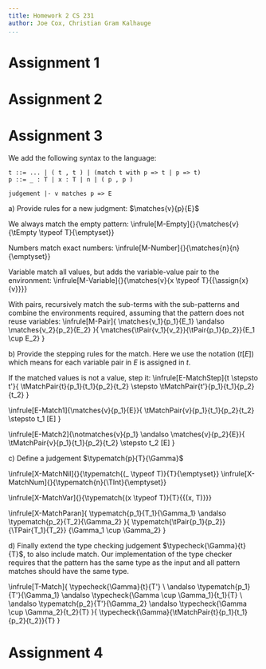 ```yaml
---
title: Homework 2 CS 231
author: Joe Cox, Christian Gram Kalhauge
...
```



# Assignment 1

# Assignment 2

# Assignment 3

We add the following syntax to the language:

```
t ::= ... | ( t , t ) | (match t with p => t | p => t)
p ::= _ : T | x : T | n | ( p , p )

judgement |- v matches p => E
```

a)  Provide rules for a new judgment: $\matches{v}{p}{E}$

We always match the empty pattern:
\infrule[M-Empty]{}{\matches{v}{\tEmpty \typeof T}{\emptyset}}

Numbers match exact numbers: 
\infrule[M-Number]{}{\matches{n}{n}{\emptyset}}

Variable match all values, but adds the variable-value pair to the
environment:
\infrule[M-Variable]{}{\matches{v}{x \typeof T}{\{\assign{x}{v}\}}}

With pairs, recursively match the sub-terms with the sub-patterns and
combine the environments required, assuming that the pattern does not
reuse variables:
\infrule[M-Pair]{
\matches{v_1}{p_1}{E_1} \andalso \matches{v_2}{p_2}{E_2}
}{
\matches{\tPair{v_1}{v_2}}{\tPair{p_1}{p_2}}{E_1 \cup E_2}
}

b) Provide the stepping rules for the match. Here we use the notation
($t[E]$) which means for each variable pair in $E$ is assigned in $t$.

If the matched values is not a value, step it:
\infrule[E-MatchStep]{t \stepsto t'}{
    \tMatchPair{t}{p_1}{t_1}{p_2}{t_2} \stepsto
    \tMatchPair{t'}{p_1}{t_1}{p_2}{t_2} 
}

\infrule[E-Match1]{\matches{v}{p_1}{E}}{
    \tMatchPair{v}{p_1}{t_1}{p_2}{t_2} \stepsto
    t_1 [E]
}

\infrule[E-Match2]{\notmatches{v}{p_1} \andalso \matches{v}{p_2}{E}}{
    \tMatchPair{v}{p_1}{t_1}{p_2}{t_2} \stepsto t_2 [E]
}

c) Define a judgement $\typematch{p}{T}{\Gamma}$

\infrule[X-MatchNil]{}{\typematch{(\_ \typeof T)}{T}{\emptyset}}
\infrule[X-MatchNum]{}{\typematch{n}{\TInt}{\emptyset}}

\infrule[X-MatchVar]{}{\typematch{(x \typeof T)}{T}{\{(x, T)\}}}

\infrule[X-MatchParan]{
    \typematch{p_1}{T_1}{\Gamma_1} \andalso \typematch{p_2}{T_2}{\Gamma_2}
}{
    \typematch{\tPair{p_1}{p_2}}
        {\TPair{T_1}{T_2}}
        {\Gamma_1 \cup \Gamma_2}
}

d) Finally extend the type checking judgement
$\typecheck{\Gamma}{t}{T}$, to also include match. Our implementation of
the type checker requires that the pattern has the same type as the 
input and all pattern matches should have the same type. 

\infrule[T-Match]{
         \typecheck{\Gamma}{t}{T'} \\ 
\andalso \typematch{p_1}{T'}{\Gamma_1} 
\andalso \typecheck{\Gamma \cup \Gamma_1}{t_1}{T}  \\
\andalso \typematch{p_2}{T'}{\Gamma_2} 
\andalso \typecheck{\Gamma \cup \Gamma_2}{t_2}{T} 
}{
\typecheck{\Gamma}{\tMatchPair{t}{p_1}{t_1}{p_2}{t_2}}{T}
}


# Assignment 4


